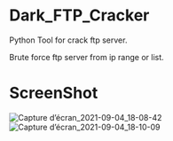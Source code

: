 # Dark_FTP_Cracker
Python Tool for crack ftp server.

Brute force ftp server from ip range or list.
# ScreenShot
![Capture d’écran_2021-09-04_18-08-42](https://user-images.githubusercontent.com/89575931/132101083-e9bdc65e-ee7d-458a-896a-18f1e861b3ee.png)
![Capture d’écran_2021-09-04_18-10-09](https://user-images.githubusercontent.com/89575931/132101144-afb987b3-6c4e-480b-be0a-aadd5aebe8d3.png)

